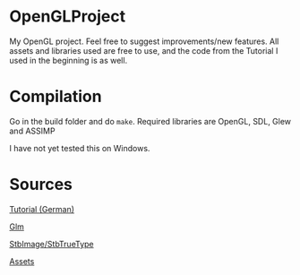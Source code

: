 # OpenGLProject
My OpenGL project. Feel free to suggest improvements/new features. All assets and libraries used are free to use, and the code from the Tutorial I used in the beginning is as well.

# Compilation
Go in the build folder and do `make`.
Required libraries are OpenGL, SDL, Glew and ASSIMP

I have not yet tested this on Windows.

# Sources
[Tutorial (German) ](https://www.youtube.com/watch?v=yRYHly3bl2Q&list=PLStQc0GqppuWBDuNWnkQ8rzmyx35AINyt&index=1)

[Glm](https://github.com/g-truc/glm)

[StbImage/StbTrueType](https://github.com/nothings/stb)

[Assets](https://maxparata.itch.io/voxel-mechas)
